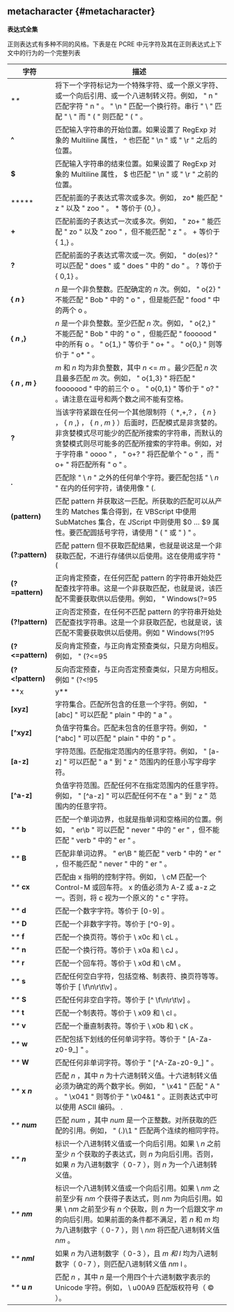 ## metacharacter {#metacharacter}

**表达式全集**

正则表达式有多种不同的风格。下表是在 PCRE 中元字符及其在正则表达式上下文中的行为的一个完整列表

| **字符** | **描述** |
| --- | --- |
| **\** | 将下一个字符标记为一个特殊字符、或一个原义字符、或一个向后引用、或一个八进制转义符。例如， &quot; n &quot; 匹配字符 &quot; n &quot; 。 &quot; \n &quot; 匹配一个换行符。串行 &quot; \\ &quot; 匹配 &quot; \ &quot; 而 &quot; \( &quot; 则匹配 &quot; ( &quot; 。 |
| **^** | 匹配输入字符串的开始位置。如果设置了 RegExp 对象的 Multiline 属性， ^ 也匹配 &quot; \n &quot; 或 &quot; \r &quot; 之后的位置。 |
| **$** | 匹配输入字符串的结束位置。如果设置了 RegExp 对象的 Multiline 属性， $ 也匹配 &quot; \n &quot; 或 &quot; \r &quot; 之前的位置。 |
| ***** | 匹配前面的子表达式零次或多次。例如， zo* 能匹配 &quot; z &quot; 以及 &quot; zoo &quot; 。 * 等价于 {0,} 。 |
| **+** | 匹配前面的子表达式一次或多次。例如， &quot; zo+ &quot; 能匹配 &quot; zo &quot; 以及 &quot; zoo &quot; ，但不能匹配 &quot; z &quot; 。 + 等价于 { 1,} 。 |
| **?** | 匹配前面的子表达式零次或一次。例如， &quot; do(es)? &quot; 可以匹配 &quot; does &quot; 或 &quot; does &quot; 中的 &quot; do &quot; 。 ? 等价于 { 0,1} 。 |
| **{** **_n_** **}** | _n_ 是一个非负整数。匹配确定的 _n_ 次。例如， &quot; o{2} &quot; 不能匹配 &quot; Bob &quot; 中的 &quot; o &quot; ，但是能匹配 &quot; food &quot; 中的两个 o 。 |
| **{** **_n_** **,}** | _n_ 是一个非负整数。至少匹配 _n_ 次。例如， &quot; o{2,} &quot; 不能匹配 &quot; Bob &quot; 中的 &quot; o &quot; ，但能匹配 &quot; foooood &quot; 中的所有 o 。 &quot; o{1,} &quot; 等价于 &quot; o+ &quot; 。 &quot; o{0,} &quot; 则等价于 &quot; o* &quot; 。 |
| **{** **_n_** **,** **_m_** **}** | _m_ 和 _n_ 均为非负整数，其中 _n_ &lt;= _m_ 。最少匹配 _n_ 次且最多匹配 _m_ 次。例如， &quot; o{1,3} &quot; 将匹配 &quot; fooooood &quot; 中的前三个 o 。 &quot; o{0,1} &quot; 等价于 &quot; o? &quot; 。请注意在逗号和两个数之间不能有空格。 |
| **?** | 当该字符紧跟在任何一个其他限制符（ *,+,? ， { _n_ } ， { _n_ ,} ， { _n_ , _m_ } ）后面时，匹配模式是非贪婪的。非贪婪模式尽可能少的匹配所搜索的字符串，而默认的贪婪模式则尽可能多的匹配所搜索的字符串。例如，对于字符串 &quot; oooo &quot; ， &quot; o+? &quot; 将匹配单个 &quot; o &quot; ，而 &quot; o+ &quot; 将匹配所有 &quot; o &quot; 。 |
| **.** | 匹配除 &quot; \ _n_ &quot; 之外的任何单个字符。要匹配包括 &quot; \ _n_ &quot; 在内的任何字符，请使用像 &quot; (.|\n) &quot; 的模式。 |
| **(pattern)** | 匹配 pattern 并获取这一匹配。所获取的匹配可以从产生的 Matches 集合得到，在 VBScript 中使用 SubMatches 集合，在 JScript 中则使用 $0 … $9 属性。要匹配圆括号字符，请使用 &quot; \( &quot; 或 &quot; \) &quot; 。 |
| **(?:pattern)** | 匹配 pattern 但不获取匹配结果，也就是说这是一个非获取匹配，不进行存储供以后使用。这在使用或字符 &quot; (|) &quot; 来组合一个模式的各个部分是很有用。例如 &quot; industr(?:y|ies) &quot; 就是一个比 &quot; industry|industries &quot; 更简略的表达式。 |
| **(?=pattern)** | 正向肯定预查，在任何匹配 pattern 的字符串开始处匹配查找字符串。这是一个非获取匹配，也就是说，该匹配不需要获取供以后使用。例如， &quot; Windows(?=95|98|NT|2000) &quot; 能匹配 &quot; Windows2000 &quot; 中的 &quot; Windows &quot; ，但不能匹配 &quot; Windows3.1 &quot; 中的 &quot; Windows &quot; 。预查不消耗字符，也就是说，在一个匹配发生后，在最后一次匹配之后立即开始下一次匹配的搜索，而不是从包含预查的字符之后开始。 |
| **(?!pattern)** | 正向否定预查，在任何不匹配 pattern 的字符串开始处匹配查找字符串。这是一个非获取匹配，也就是说，该匹配不需要获取供以后使用。例如 &quot; Windows(?!95|98|NT|2000) &quot; 能匹配 &quot; Windows3.1 &quot; 中的 &quot; Windows &quot; ，但不能匹配 &quot; Windows2000 &quot; 中的 &quot; Windows &quot; 。预查不消耗字符，也就是说，在一个匹配发生后，在最后一次匹配之后立即开始下一次匹配的搜索，而不是从包含预查的字符之后开始 |
| **(?&lt;=pattern)** | 反向肯定预查，与正向肯定预查类似，只是方向相反。例如， &quot; (?&lt;=95|98|NT|2000)Windows &quot; 能匹配 &quot; 2000Windows &quot; 中的 &quot; Windows &quot; ，但不能匹配 &quot; 3.1Windows &quot; 中的 &quot; Windows &quot; 。 |
| **(?&lt;!pattern)** | 反向否定预查，与正向否定预查类似，只是方向相反。例如 &quot; (?&lt;!95|98|NT|2000)Windows &quot; 能匹配 &quot; 3.1Windows &quot; 中的 &quot; Windows &quot; ，但不能匹配 &quot; 2000Windows &quot; 中的 &quot; Windows &quot; 。 |
| **x|y** | 匹配 x 或 y 。例如， &quot; z|food &quot; 能匹配 &quot; z &quot; 或 &quot; food &quot; 。 &quot; (z|f)ood &quot; 则匹配 &quot; zood &quot; 或 &quot; food &quot; 。 |
| **[xyz]** | 字符集合。匹配所包含的任意一个字符。例如， &quot; [abc] &quot; 可以匹配 &quot; plain &quot; 中的 &quot; a &quot; 。 |
| **[^xyz]** | 负值字符集合。匹配未包含的任意字符。例如， &quot; [^abc] &quot; 可以匹配 &quot; plain &quot; 中的 &quot; p &quot; 。 |
| **[a-z]** | 字符范围。匹配指定范围内的任意字符。例如， &quot; [a-z] &quot; 可以匹配 &quot; a &quot; 到 &quot; z &quot; 范围内的任意小写字母字符。 |
| **[^a-z]** | 负值字符范围。匹配任何不在指定范围内的任意字符。例如， &quot; [^a-z] &quot; 可以匹配任何不在 &quot; a &quot; 到 &quot; z &quot; 范围内的任意字符。 |
| **\** **b** | 匹配一个单词边界，也就是指单词和空格间的位置。例如， &quot; er\b &quot; 可以匹配 &quot; never &quot; 中的 &quot; er &quot; ，但不能匹配 &quot; verb &quot; 中的 &quot; er &quot; 。 |
| **\** **B** | 匹配非单词边界。 &quot; er\B &quot; 能匹配 &quot; verb &quot; 中的 &quot; er &quot; ，但不能匹配 &quot; never &quot; 中的 &quot; er &quot; 。 |
| **\** **cx** | 匹配由 x 指明的控制字符。例如， \ cM 匹配一个 Control-M 或回车符。 x 的值必须为 A-Z 或 a-z 之一。否则，将 c 视为一个原义的 &quot; c &quot; 字符。 |
| **\** **d** | 匹配一个数字字符。等价于 [0-9] 。 |
| **\** **D** | 匹配一个非数字字符。等价于 [^0-9] 。 |
| **\** **f** | 匹配一个换页符。等价于 \ x0c 和 \ cL 。 |
| **\** **n** | 匹配一个换行符。等价于 \ x0a 和 \ cJ 。 |
| **\** **r** | 匹配一个回车符。等价于 \ x0d 和 \ cM 。 |
| **\** **s** | 匹配任何空白字符，包括空格、制表符、换页符等等。等价于 [ \f\n\r\t\v] 。 |
| **\** **S** | 匹配任何非空白字符。等价于 [^ \f\n\r\t\v] 。 |
| **\** **t** | 匹配一个制表符。等价于 \ x09 和 \ cI 。 |
| **\** **v** | 匹配一个垂直制表符。等价于 \ x0b 和 \ cK 。 |
| **\** **w** | 匹配包括下划线的任何单词字符。等价于 &quot; [A-Za-z0-9_] &quot; 。 |
| **\** **W** | 匹配任何非单词字符。等价于 &quot; [^A-Za-z0-9_] &quot; 。 |
| **\** **x** **_n_** | 匹配 _n_ ，其中 _n_ 为十六进制转义值。十六进制转义值必须为确定的两个数字长。例如， &quot; \x41 &quot; 匹配 &quot; A &quot; 。 &quot; \x041 &quot; 则等价于 &quot; \x04&amp;1 &quot; 。正则表达式中可以使用 ASCII 编码。 . |
| **\** **_num_** | 匹配 _num_ ，其中 _num_ 是一个正整数。对所获取的匹配的引用。例如， &quot; (.)\1 &quot; 匹配两个连续的相同字符。 |
| **\** **_n_** | 标识一个八进制转义值或一个向后引用。如果 \ _n_ 之前至少 _n_ 个获取的子表达式，则 _n_ 为向后引用。否则，如果 _n_ 为八进制数字（ 0-7 ），则 _n_ 为一个八进制转义值。 |
| **\** **_nm_** | 标识一个八进制转义值或一个向后引用。如果 \ _nm_ 之前至少有 _nm_ 个获得子表达式，则 _nm_ 为向后引用。如果 \ _nm_ 之前至少有 _n_ 个获取，则 _n_ 为一个后跟文字 _m_ 的向后引用。如果前面的条件都不满足，若 _n_ 和 _m_ 均为八进制数字（ 0-7 ），则 \ _nm_ 将匹配八进制转义值 _nm_ 。 |
| **\** **_nml_** | 如果 _n_ 为八进制数字（ 0-3 ），且 _m_ _和_ _l_ 均为八进制数字（ 0-7 ），则匹配八进制转义值 _nm_ l 。 |
| **\** **u** **_n_** | 匹配 _n_ ，其中 _n_ 是一个用四个十六进制数字表示的 Unicode 字符。例如， \ u00A9 匹配版权符号（ © ）。 |